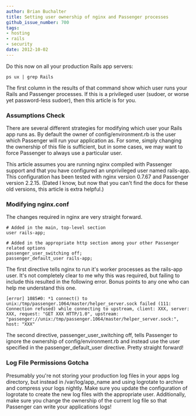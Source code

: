```yaml
---
author: Brian Buchalter
title: Setting user ownership of nginx and Passenger processes
github_issue_number: 700
tags:
- hosting
- rails
- security
date: 2012-10-02
---
```




Do this now on all your production Rails app servers:

```nohighlight
ps ux | grep Rails
```

The first column in the results of that command show which user runs your Rails and Passenger processes. If this is a privileged user (sudoer, or worse yet password-less sudoer), then this article is for you.

### Assumptions Check

There are several different strategies for modifying which user your Rails app runs as. By default the owner of config/environment.rb is the user which Passenger will run your application as. For some, simply changing the ownership of this file is sufficient, but in some cases, we may want to force Passenger to always use a particular user.

This article assumes you are running nginx compiled with Passenger support and that you have configured an unprivileged user named rails-app. This configuration has been tested with nginx version 0.7.67 and Passenger version 2.2.15. (Dated I know, but now that you can't find the docs for these old versions, this article is extra helpful.)

### Modifying nginx.conf

The changes required in nginx are very straight forward.

```nohighlight
# Added in the main, top-level section
user rails-app;

# Added in the appropriate http section among your other Passenger related options
passenger_user_switching off;
passenger_default_user rails-app;
```

The first directive tells nginx to run it's worker processes as the rails-app user. It's not completely clear to me why this was required, but failing to include this resulted in the following error. Bonus points to any one who can help me understand this one.

```nohighlight
[error] 1085#0: *1 connect() to unix:/tmp/passenger.1064/master/helper_server.sock failed (111: Connection refused) while connecting to upstream, client: XXX, server: XXX, request: "GET XXX HTTP/1.0", upstream: "passenger://unix:/tmp/passenger.1064/master/helper_server.sock:", host: "XXX"
```

The second directive, passenger_user_switching off, tells Passenger to ignore the ownership of config/environment.rb and instead use the user specified in the passenger_default_user directive. Pretty straight forward!

### Log File Permissions Gotcha

Presumably you're not storing your production log files in your apps log directory, but instead in /var/log/app_name and using logrotate to archive and compress your logs nightly. Make sure you update the configuration of logrotate to create the new log files with the appropriate user. Additionally, make sure you change the ownership of the current log file so that Passenger can write your applications logs!



